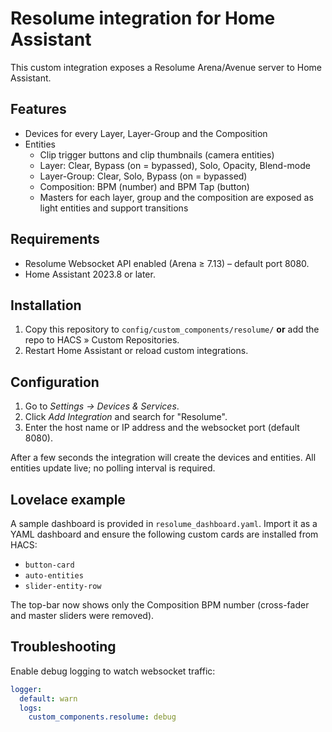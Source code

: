 # Resolume integration for Home Assistant

This custom integration exposes a Resolume Arena/Avenue server to Home Assistant.

## Features

* Devices for every Layer, Layer-Group and the Composition
* Entities
  * Clip trigger buttons and clip thumbnails (camera entities)
  * Layer: Clear, Bypass (on = bypassed), Solo, Opacity, Blend-mode
  * Layer-Group: Clear, Solo, Bypass (on = bypassed)
  * Composition: BPM (number) and BPM Tap (button)
  * Masters for each layer, group and the composition are exposed as light entities and support transitions

## Requirements

* Resolume Websocket API enabled (Arena ≥ 7.13) – default port 8080.
* Home Assistant 2023.8 or later.

## Installation

1. Copy this repository to `config/custom_components/resolume/` **or** add the repo to HACS » Custom Repositories.
2. Restart Home Assistant or reload custom integrations.

## Configuration

1. Go to *Settings → Devices & Services*.
2. Click *Add Integration* and search for "Resolume".
3. Enter the host name or IP address and the websocket port (default 8080).

After a few seconds the integration will create the devices and entities.  All entities update live; no polling interval is required.

## Lovelace example

A sample dashboard is provided in `resolume_dashboard.yaml`. Import it as a YAML dashboard and ensure the following custom cards are installed from HACS:

* `button-card`
* `auto-entities`
* `slider-entity-row`

The top-bar now shows only the Composition BPM number (cross-fader and master sliders were removed).

## Troubleshooting

Enable debug logging to watch websocket traffic:

```yaml
logger:
  default: warn
  logs:
    custom_components.resolume: debug
```
